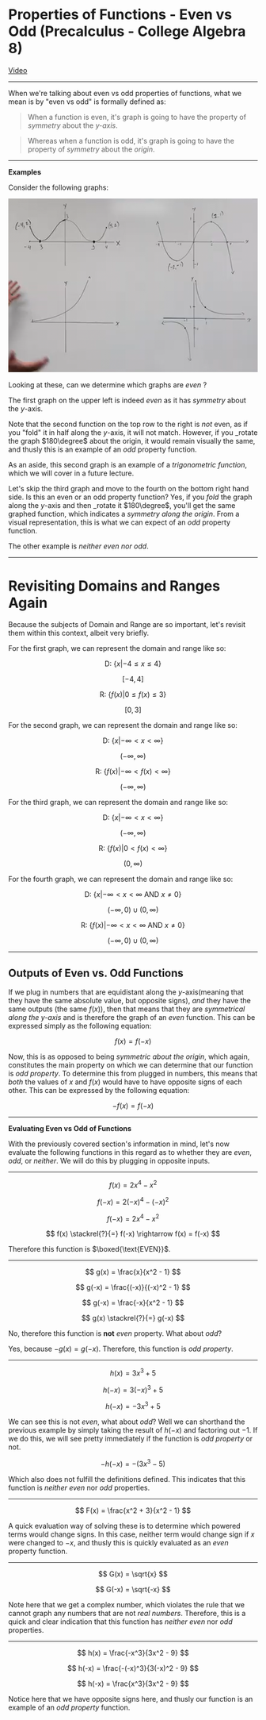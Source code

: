 # Properties of Functions - Even vs Odd (Precalculus - College Algebra 8)

[Video](https://www.youtube.com/watch?v=6897XAx3O9Q)

---

When we're talking about even vs odd properties of functions, what we mean is by
"even vs odd" is formally defined as:

> When a function is even, it's graph is going to have the property of
> _symmetry_ about the _$y$-axis_.

> Whereas when a function is odd, it's graph is going to have the property of
> _symmetry_ about the _origin_.

---

**Examples**

Consider the following graphs:

![image 007_1](./007_1.png)

Looking at these, can we determine which graphs are _even_ ?

The first graph on the upper left is indeed _even_ as it has _symmetry_ about
the $y$-axis.

Note that the second function on the top row to the right is _not_ even, as if
you "fold" it in half along the $y$-axis, it will not match. However, if you
_rotate the graph $180\degree$ about the origin, it would remain visually the
same, and thusly this is an example of an _odd_ property function.

As an aside, this second graph is an example of a _trigonometric function_,
which we will cover in a future lecture.

Let's skip the third graph and move to the fourth on the bottom right hand side.
Is this an even or an odd property function? Yes, if you _fold_ the graph along
the $y$-axis and then _rotate it $180\degree$, you'll get the same graphed
function, which indicates a _symmetry along the origin_. From a visual
representation, this is what we can expect of an _odd_ property function.

The other example is _neither even nor odd_.

---

# Revisiting Domains and Ranges Again

Because the subjects of Domain and Range are so important, let's revisit them
within this context, albeit very briefly.

For the first graph, we can represent the domain and range like so:

$$ \text{D: } \left\{x | -4 \leq x \leq 4 \right\} $$

$$ [-4, 4] $$

$$ \text{R: } \left\{f(x) | 0 \leq f(x) \leq 3 \right\} $$

$$ [0, 3] $$

For the second graph, we can represent the domain and range like so:

$$ \text{D: } \left\{x | -\infty < x < \infty \right\} $$

$$ (-\infty, \infty) $$

$$ \text{R: } \left\{f(x) | -\infty < f(x) < \infty \right\} $$

$$ (-\infty, \infty) $$

For the third graph, we can represent the domain and range like so:

$$ \text{D: } \left\{x | -\infty < x < \infty \right\} $$

$$ (-\infty, \infty) $$

$$ \text{R: } \left\{f(x) | 0 < f(x) < \infty \right\} $$

$$ (0, \infty) $$

For the fourth graph, we can represent the domain and range like so:

$$ \text{D: } \left\{x | -\infty < x < \infty \text{ AND } x \neq 0 \right\} $$

$$ (-\infty, 0) \cup (0, \infty) $$

$$ \text{R: } \left\{f(x) | -\infty < x < \infty \text{ AND } x \neq 0 \right\} $$

$$ (-\infty, 0) \cup (0, \infty) $$

---

## Outputs of Even vs. Odd Functions

If we plug in numbers that are equidistant along the $y$-axis(meaning that they
have the same absolute value, but opposite signs), _and_ they have the same
outputs (the same $f(x)$), then that means that they are _symmetrical along the
$y$-axis_ and is therefore the graph of an _even_ function. This can be
expressed simply as the following equation:

$$ f(x) = f(-x) $$

Now, this is as opposed to being _symmetric about the origin_, which again,
constitutes the main property on which we can determine that our function is
_odd property_. To determine this from plugged in numbers, this means that
_both_ the values of $x$ and $f(x)$ would have to have opposite signs of each
other. This can be expressed by the following equation:

$$ -f(x) = f(-x) $$

---

**Evaluating Even vs Odd of Functions**

With the previously covered section's information in mind, let's now evaluate
the following functions in this regard as to whether they are _even_, _odd_, or
_neither_. We will do this by plugging in opposite inputs.

---

$$ f(x) = 2x^4 - x^2 $$

$$ f(-x) = 2(-x)^4 - (-x)^2 $$

$$ f(-x) = 2x^4 - x^2 $$

$$ f(x) \stackrel{?}{=} f(-x) \rightarrow f(x) = f(-x) $$

Therefore this function is $\boxed{\text{EVEN}}$.

---

$$ g(x) = \frac{x}{x^2 - 1} $$

$$ g(-x) = \frac{(-x)}{(-x)^2 - 1} $$

$$ g(-x) = \frac{-x}{x^2 - 1} $$

$$ g(x) \stackrel{?}{=} g(-x) $$

No, therefore this function is **not** _even_ property. What about _odd_?

Yes, because $-g(x) = g(-x)$. Therefore, this function is _odd property_.

---

$$ h(x) = 3x^3 + 5 $$

$$ h(-x) = 3(-x)^3 + 5 $$

$$ h(-x) = -3x^3 + 5 $$

We can see this is not _even_, what about _odd_? Well we can shorthand the
previous example by simply taking the result of $h(-x)$ and factoring out $-1$.
If we do this, we will see pretty immediately if the function is _odd property_
or not.

$$ -h(-x) = -(3x^3 - 5) $$

Which also does not fulfill the definitions defined. This indicates that this
function is _neither even_ nor _odd_ properties.

---

$$ F(x) = \frac{x^2 + 3}{x^2 - 1} $$

A quick evaluation way of solving these is to determine which powered terms
would change signs. In this case, neither term would change sign if $x$ were
changed to $-x$, and thusly this is quickly evaluated as an _even_ property
function.

---

$$ G(x) = \sqrt{x} $$

$$ G(-x) = \sqrt{-x} $$

Note here that we get a complex number, which violates the rule that we cannot
graph any numbers that are not _real numbers_. Therefore, this is a quick and
clear indication that this function has _neither_ _even_ nor _odd_ properties.

---

$$ h(x) = \frac{-x^3}{3x^2 - 9} $$

$$ h(-x) = \frac{-(-x)^3}{3(-x)^2 - 9} $$

$$ h(-x) = \frac{x^3}{3x^2 - 9} $$

Notice here that we have opposite signs here, and thusly our function is an
example of an _odd property_ function.
